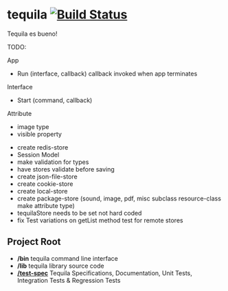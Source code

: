 # tequila [![Build Status](https://secure.travis-ci.org/dremoor/tequila.png)](http://travis-ci.org/dremoor/tequila)

Tequila es bueno!

TODO:

App
- Run (interface, callback)
    callback invoked when app terminates

Interface
- Start (command, callback)




Attribute
- image type
- visible property

* create redis-store
* Session Model
* make validation for types
* have stores validate before saving
* create json-file-store
* create cookie-store
* create local-store
* create package-store (sound, image, pdf, misc subclass resource-class make attribute type)
* tequilaStore needs to be set not hard coded
* fix Test variations on getList method test for remote stores

## Project Root
+ **/bin** tequila command line interface
+ **/lib** tequila library source code
+ [**/test-spec**](test-spec/README.md) Tequila Specifications, Documentation, Unit Tests, Integration Tests & Regression Tests
